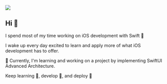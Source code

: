 
![](![cartoon-629](https://github.com/user-attachments/assets/f1ac4913-8bc7-4b62-8923-018caa47cca5)
)

## Hi 👋

I spend most of my time working on iOS development with Swift 🦉

I wake up every day excited to learn and apply more of what iOS development has to offer. 

:speech_balloon: Currently, I'm learning and working on a project by implementing SwiftUI Advanced Architecture.

Keep learning :open_hands:, develop :muscle:, and deploy :rocket:
